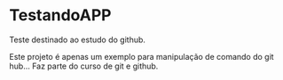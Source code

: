# TestandoAPP
Teste destinado ao estudo do github.

Este projeto é apenas um exemplo para manipulação de comando do git hub... Faz parte do curso de git e github.
